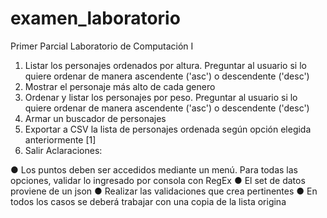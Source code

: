 # examen_laboratorio
Primer Parcial Laboratorio de Computación I
1. Listar los personajes ordenados por altura. Preguntar al usuario si lo quiere 
ordenar de manera ascendente ('asc') o descendente ('desc')
2. Mostrar el personaje más alto de cada genero
3. Ordenar y listar los personajes por peso. Preguntar al usuario si lo quiere 
ordenar de manera ascendente ('asc') o descendente ('desc')
4. Armar un buscador de personajes
5. Exportar a CSV la lista de personajes ordenada según opción elegida 
anteriormente [1]
6. Salir
Aclaraciones:

● Los puntos deben ser accedidos mediante un menú. Para todas las opciones, validar lo ingresado por consola con RegEx
● El set de datos proviene de un json
● Realizar las validaciones que crea pertinentes
● En todos los casos se deberá trabajar con una copia de la lista origina
